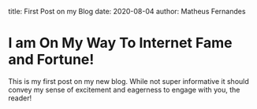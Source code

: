 title: First Post on my Blog
date: 2020-08-04
author: Matheus Fernandes

# I am On My Way To Internet Fame and Fortune!

This is my first post on my new blog. While not super informative it
should convey my sense of excitement and eagerness to engage with you,
the reader!